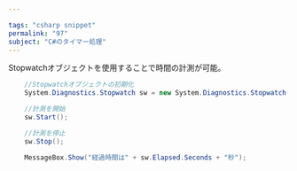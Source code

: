 ```yaml
---

tags: "csharp snippet"
permalink: "97"
subject: "C#のタイマー処理"
---
```


Stopwatchオブジェクトを使用することで時間の計測が可能。

```csharp
    //Stopwatchオブジェクトの初期化
    System.Diagnostics.Stopwatch sw = new System.Diagnostics.Stopwatch();

    //計測を開始
    sw.Start();

    //計測を停止
    sw.Stop();

    MessageBox.Show("経過時間は" + sw.Elapsed.Seconds + "秒");
```
